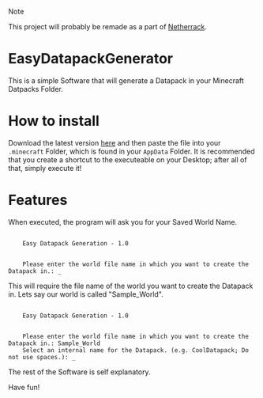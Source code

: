 > [!NOTE]
> This project will probably be remade as a part of [Netherrack](https://www.github.com/BastionMC/Netherrack/).

# EasyDatapackGenerator
This is a simple Software that will generate a Datapack in your Minecraft Datpacks Folder.
# How to install
Download the latest version [here](https://github.com/JaegerwaldDev/EasyDatapackGenerator/releases) and then paste the file into your `.minecraft` Folder, which is found in your `AppData` Folder. It is recommended that you create a shortcut to the executeable on your Desktop; after all of that, simply execute it!
# Features
When executed, the program will ask you for your Saved World Name.
```

    Easy Datapack Generation - 1.0


    Please enter the world file name in which you want to create the Datapack in.: _

```
This will require the file name of the world you want to create the Datapack in. Lets say our world is called "Sample_World".
```

    Easy Datapack Generation - 1.0


    Please enter the world file name in which you want to create the Datapack in.: Sample_World
    Select an internal name for the Datapack. (e.g. CoolDatapack; Do not use spaces.): _

```
The rest of the Software is self explanatory.

Have fun!
